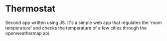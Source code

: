 # Thermostat
Second app written using JS.
It's a simple web app that regulates the 'room temperature' and checks the temperature of a few cities through the openweathermap api.
